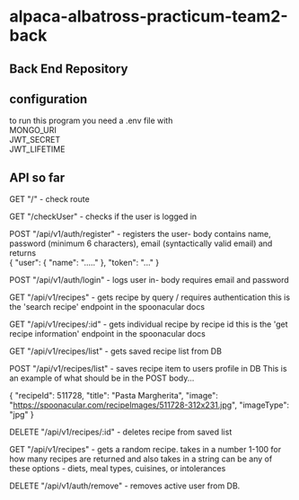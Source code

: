 # alpaca-albatross-practicum-team2-back

## Back End Repository
## configuration 
to run this program you need a .env file with   
MONGO_URI   
JWT_SECRET   
JWT_LIFETIME  

## API so far
GET "/" - check route  

GET "/checkUser" - checks if the user is logged in 

POST "/api/v1/auth/register" - registers the user- body contains name, password (minimum 6 characters), email (syntactically valid email) and returns  
{
    "user": {
        "name": "....."
    },
    "token": "..."
}  

POST "/api/v1/auth/login" - logs user in- body requires email and password  

GET "/api/v1/recipes" - gets recipe by query / requires authentication
  this is the 'search recipe' endpoint in the spoonacular docs  
  
GET "/api/v1/recipes/:id" - gets individual recipe by recipe id 
  this is the 'get recipe information' endpoint in the spoonacular docs

GET "/api/v1/recipes/list" - gets saved recipe list from DB  

POST "/api/v1/recipes/list" - saves recipe item to users profile in DB 
This is an example of what should be in the POST body...

{
"recipeId": 511728,
"title": "Pasta Margherita",
"image": "https://spoonacular.com/recipeImages/511728-312x231.jpg",
"imageType": "jpg"
}


DELETE "/api/v1/recipes/:id" - deletes recipe from saved list  

GET "/api/v1/recipes" - gets a random recipe. takes in a 
number 1-100 for how many recipes are returned and also takes in a string
can be any of these options - diets, meal types, cuisines, or intolerances

DELETE "/api/v1/auth/remove" - removes active user from DB.






